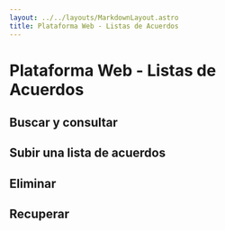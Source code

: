 ```yaml
---
layout: ../../layouts/MarkdownLayout.astro
title: Plataforma Web - Listas de Acuerdos
---
```


# Plataforma Web - Listas de Acuerdos

## Buscar y consultar

## Subir una lista de acuerdos

## Eliminar

## Recuperar
